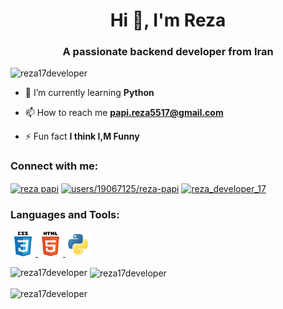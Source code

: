 <h1 align="center">Hi 👋, I'm Reza</h1>
<h3 align="center">A passionate backend developer from Iran</h3>

<p align="left"> <img src="https://komarev.com/ghpvc/?username=reza17developer&label=Profile%20views&color=0e75b6&style=flat" alt="reza17developer" /> </p>

- 🌱 I’m currently learning **Python**

- 📫 How to reach me **papi.reza5517@gmail.com**

- ⚡ Fun fact **I think I,M Funny**

<h3 align="left">Connect with me:</h3>
<p align="left">
<a href="https://linkedin.com/in/reza papi" target="blank"><img align="center" src="https://raw.githubusercontent.com/rahuldkjain/github-profile-readme-generator/master/src/images/icons/Social/linked-in-alt.svg" alt="reza papi" height="30" width="40" /></a>
<a href="https://stackoverflow.com/users/19067125/reza-papi" target="blank"><img align="center" src="https://raw.githubusercontent.com/rahuldkjain/github-profile-readme-generator/master/src/images/icons/Social/stack-overflow.svg" alt="users/19067125/reza-papi" height="30" width="40" /></a>
<a href="https://instagram.com/reza_developer_17" target="blank"><img align="center" src="https://raw.githubusercontent.com/rahuldkjain/github-profile-readme-generator/master/src/images/icons/Social/instagram.svg" alt="reza_developer_17" height="30" width="40" /></a>
</p>

<h3 align="left">Languages and Tools:</h3>
<p align="left"> <a href="https://www.w3schools.com/css/" target="_blank" rel="noreferrer"> <img src="https://raw.githubusercontent.com/devicons/devicon/master/icons/css3/css3-original-wordmark.svg" alt="css3" width="40" height="40"/> </a> <a href="https://www.w3.org/html/" target="_blank" rel="noreferrer"> <img src="https://raw.githubusercontent.com/devicons/devicon/master/icons/html5/html5-original-wordmark.svg" alt="html5" width="40" height="40"/> </a> <a href="https://www.python.org" target="_blank" rel="noreferrer"> <img src="https://raw.githubusercontent.com/devicons/devicon/master/icons/python/python-original.svg" alt="python" width="40" height="40"/> </a> </p>

<p><img align="left" src="https://github-readme-stats.vercel.app/api/top-langs?username=reza17developer&show_icons=true&locale=en&layout=compact" alt="reza17developer" /></p>

<p>&nbsp;<img align="center" src="https://github-readme-stats.vercel.app/api?username=reza17developer&show_icons=true&locale=en" alt="reza17developer" /></p>

<p><img align="center" src="https://github-readme-streak-stats.herokuapp.com/?user=reza17developer&" alt="reza17developer" /></p>
